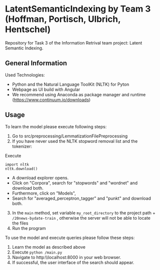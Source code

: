 # LatentSemanticIndexing by Team 3 (Hoffman, Portisch, Ulbrich, Hentschel) 
Repository for Task 3 of the Information Retrival team project: Latent Semantic Indexing.

## General Information

Used Technologies:
- Python and the Natural Language ToolKit (NLTK) for Pyton
- Webpage as UI build with Angular
- We recommend using Anaconda as package manager and runtime (https://www.continuum.io/downloads)

## Usage

To learn the model please execute following steps:
1. Go to src/preprocessing/LemmatizationFilePreprocessing
2. If you have never used the NLTK stopword removal list and the tokenizer:

 Execute 
 
    import nltk
    nltk.download()

- A download explorer opens.
- Click on "Corpora", search for "stopwords" and "wordnet" and download both.
- Furthermore, click on "Models",
- Search for "averaged_perceptron_tagger" and "punkt" and download both.

3. In the ``main`` method, set variable ``my_root_directory`` to the project path + ``/20news-bydate-train`` , otherwise the server will not be able to locate the files
4. Run the program

To use the model and execute queries please follow these steps:
1. Learn the model as described above
2. Execute ``python /main.py``
3. Navigate to http:\\\\localhost:8000 in your web browser.
4. If successful, the user interface of the search should appear.

